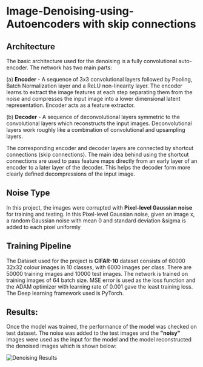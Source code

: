 # Image-Denoising-using-Autoencoders with skip connections

## Architecture

The basic architecture used for the denoising is a fully convolutional auto-encoder. The network has two main parts: 

(a) **Encoder** - A sequence of  3x3 convolutional layers followed by Pooling, Batch Normalization layer and a ReLU non-linearity layer. The encoder learns to extract the image features at each step separating them from the noise and compresses the input image into a lower dimensional latent representation. Encoder acts as a feature extractor.

(b) **Decoder** - A sequence of deconvolutional layers symmetric to the convolutional layers which reconstructs the input images. Deconvolutional layers work roughly like a combination of convolutional and upsampling layers.

The corresponding encoder and decoder layers are connected by shortcut connections (skip connections). The main idea behind using the shortcut connections are used to pass feature maps directly from an early layer of an encoder to a later layer of the decoder. This helps the decoder form more clearly defined decompressions of the input image.

## Noise Type

In this project,  the images were corrupted with **Pixel-level Gaussian noise** for training and testing. In this Pixel-level Gaussian noise, given an image x, a random Gaussian noise with mean 0 and standard deviation &sigma is added to each pixel uniformly

## Training Pipeline

The Dataset used for the project is **CIFAR-10** dataset consists of 60000 32x32 colour images in 10 classes, with 6000 images per class. There are 50000 training images and 10000 test images. The network is trained on training images of 64 batch size. MSE error is used as the loss function and the ADAM optimizer with learning rate of 0.001 gave the least training loss. The Deep learning framework used is PyTorch.





## Results:

Once the model was trained, the performance of the model was checked on test dataset. The noise was added to the test images and the **"noisy"** images were used as the input for the model and the model reconstructed the denoised images which is shown below:

![Denoising Results](https://user-images.githubusercontent.com/87435328/211412600-421c7789-6643-4440-98f4-c756b94ec108.png)
